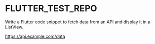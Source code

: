 # FLUTTER_TEST_REPO

Write a Flutter code snippet to fetch data from an API and display it in a ListView.


https://api.example.com/data
